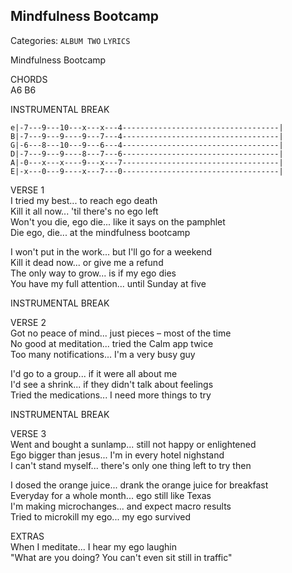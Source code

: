 ## Mindfulness Bootcamp  
Categories: `ALBUM TWO` `LYRICS`    
    
Mindfulness Bootcamp  
    
CHORDS    
A6  B6  
  
INSTRUMENTAL BREAK  
```
e|-7---9---10---x---x---4-----------------------------------|  
B|-7---9---9----9---7---4-----------------------------------|  
G|-6---8---10---9---6---4-----------------------------------|  
D|-7---9---9----8---7---6-----------------------------------|  
A|-0---x---x----9---x---7-----------------------------------|  
E|-x---0---9----x---7---0-----------------------------------|  
```
  
  
VERSE 1  
I tried my best... to reach ego death  
Kill it all now... 'til there's no ego left  
Won't you die, ego die... like it says on the pamphlet  
Die ego, die... at the mindfulness bootcamp  
  
I won't put in the work... but I'll go for a weekend  
Kill it dead now... or give me a refund  
The only way to grow... is if my ego dies  
You have my full attention... until Sunday at five  
  
INSTRUMENTAL BREAK  
  
VERSE 2  
Got no peace of mind... just pieces – most of the time  
No good at meditation... tried the Calm app twice  
Too many notifications... I'm a very busy guy  
  
I'd go to a group... if it were all about me  
I'd see a shrink... if they didn't talk about feelings  
Tried the medications... I need more things to try  

INSTRUMENTAL BREAK  
  
VERSE 3  
Went and bought a sunlamp... still not happy or enlightened  
Ego bigger than jesus... I'm in every hotel nighstand  
I can't stand myself... there's only one thing left to try then  
  
I dosed the orange juice... drank the orange juice for breakfast  
Everyday for a whole month... ego still like Texas  
I'm making microchanges... and expect macro results  
Tried to microkill my ego... my ego survived  
  
  
  
  
EXTRAS  
When I meditate... I hear my ego laughin  
"What are you doing? You can't even sit still in traffic"  
  
